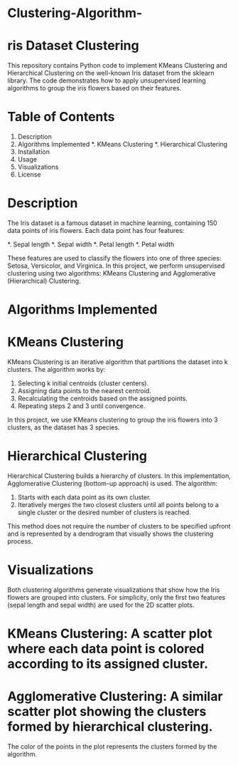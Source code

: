 # Clustering-Algorithm-

# ris Dataset Clustering
This repository contains Python code to implement KMeans Clustering and Hierarchical Clustering on the well-known Iris dataset from the sklearn library. The code demonstrates how to apply unsupervised learning algorithms to group the iris flowers based on their features.

# Table of Contents
1. Description
2. Algorithms Implemented
   *. KMeans Clustering
   *. Hierarchical Clustering
3. Installation
4. Usage
5. Visualizations
6. License
   
# Description
The Iris dataset is a famous dataset in machine learning, containing 150 data points of iris flowers. Each data point has four features:

*. Sepal length
*. Sepal width
*. Petal length
*. Petal width

These features are used to classify the flowers into one of three species: Setosa, Versicolor, and Virginica. In this project, we perform unsupervised clustering using two algorithms: KMeans Clustering and Agglomerative (Hierarchical) Clustering.

# Algorithms Implemented

# KMeans Clustering
KMeans Clustering is an iterative algorithm that partitions the dataset into k clusters. The algorithm works by:

1. Selecting k initial centroids (cluster centers).
2. Assigning data points to the nearest centroid.
3. Recalculating the centroids based on the assigned points.
4. Repeating steps 2 and 3 until convergence.
   
In this project, we use KMeans clustering to group the iris flowers into 3 clusters, as the dataset has 3 species.

# Hierarchical Clustering
Hierarchical Clustering builds a hierarchy of clusters. In this implementation, Agglomerative Clustering (bottom-up approach) is used. The algorithm:

1. Starts with each data point as its own cluster.
2. Iteratively merges the two closest clusters until all points belong to a single cluster or the desired number of clusters is reached.
   
This method does not require the number of clusters to be specified upfront and is represented by a dendrogram that visually shows the clustering process.

# Visualizations
Both clustering algorithms generate visualizations that show how the Iris flowers are grouped into clusters. For simplicity, only the first two features (sepal length and sepal width) are used for the 2D scatter plots.

# KMeans Clustering: A scatter plot where each data point is colored according to its assigned cluster.
# Agglomerative Clustering: A similar scatter plot showing the clusters formed by hierarchical clustering.

The color of the points in the plot represents the clusters formed by the algorithm.
